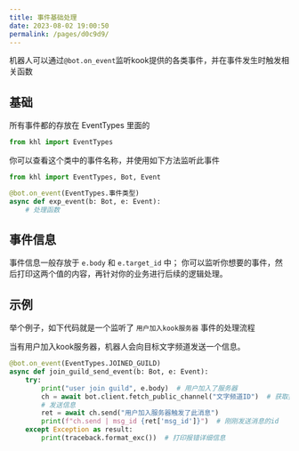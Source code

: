```yaml
---
title: 事件基础处理
date: 2023-08-02 19:00:50
permalink: /pages/d0c9d9/
---
```


机器人可以通过`@bot.on_event`监听kook提供的各类事件，并在事件发生时触发相关函数

## 基础

所有事件都的存放在 EventTypes 里面的

```python
from khl import EventTypes
```

你可以查看这个类中的事件名称，并使用如下方法监听此事件

```python
from khl import EventTypes, Bot, Event

@bot.on_event(EventTypes.事件类型)
async def exp_event(b: Bot, e: Event):
    # 处理函数
```

## 事件信息

事件信息一般存放于 `e.body` 和 `e.target_id` 中；
你可以监听你想要的事件，然后打印这两个值的内容，再针对你的业务进行后续的逻辑处理。


## 示例

举个例子，如下代码就是一个监听了 `用户加入kook服务器` 事件的处理流程

当有用户加入kook服务器，机器人会向目标文字频道发送一个信息。

```python
@bot.on_event(EventTypes.JOINED_GUILD)
async def join_guild_send_event(b: Bot, e: Event):
    try:
        print("user join guild", e.body)  # 用户加入了服务器
        ch = await bot.client.fetch_public_channel("文字频道ID")  # 获取指定文字频道的对象
        # 发送信息
        ret = await ch.send("用户加入服务器触发了此消息") 
        print(f"ch.send | msg_id {ret['msg_id']}")  # 刚刚发送消息的id
    except Exception as result:
        print(traceback.format_exc())  # 打印报错详细信息
```
